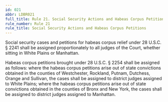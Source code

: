 ```yaml
---
id: 021
abbr: LDBR021
full_title: Rule 21. Social Security Actions and Habeas Corpus Petitions
rule_number: Rule 21
rule_title: Social Security Actions and Habeas Corpus Petitions
---
```


Social security cases and petitions for habeas corpus relief
under 28 U.S.C. § 2241 shall be assigned proportionately to all judges of the Court, whether
sitting in White Plains or Manhattan.

Habeas corpus petitions brought under 28 U.S.C. § 2254 shall be assigned as follows:
where the habeas corpus petitions arise out of state convictions obtained in the counties of
Westchester, Rockland, Putnam, Dutchess, Orange and Sullivan, the cases shall be assigned to
district judges assigned to White Plains; where the habeas corpus petitions arise out of state
convictions obtained in the counties of Bronx and New York, the cases shall be assigned to
district judges assigned to Manhattan.